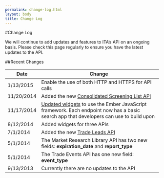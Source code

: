 ```yaml
---
permalink: change-log.html
layout: body
title: Change Log
---
```


#Change Log

We will continue to add updates and features to ITA’s API on an ongoing basis.  Please check this page regularly to ensure you have the latest updates to the API.

##Recent Changes

| Date            | Change                                                     |
| --------------- | --------------------------------------------------------------- |
|1/13/2015        | Enable the use of both HTTP and HTTPS for API calls |
|11/20/2014       | Added the new [Consolidated Screening List API](http://developer.trade.gov/consolidated-screening-list.html)
|11/17/2014       | [Updated widgets](http://developer.trade.gov/demo-search-apps.html) to use the Ember JavaScript framework.  Each endpoint now has a basic search app that developers can use to build upon | 
| 8/12/2014       | Added widgets for three APIs
| 7/1/2014        | Added the new [Trade Leads API](trade-leads.html)
| 5/1/2014        | The Market Research Library API has two new fields: **expiration_date** and **report_type** |
| 5/1/2014        | The Trade Events API has one new field:  **event_type** |
| 9/13/2013       | Currently there are no updates to the API                 |















